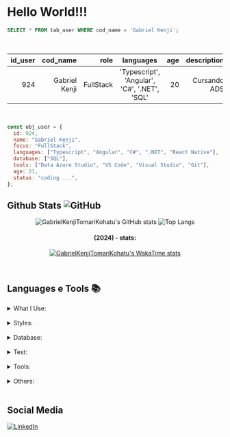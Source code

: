 # Hello World!!!

```SQL
SELECT * FROM tab_user WHERE cod_name = 'Gabriel Kenji';
```

<br>

| id_user |      cod_name |     role |                         languages                          | age |  description |  status |
| ------: | ------------: | --------: | :--------------------------------------------------------: | --: | -----------: | ------: |
|     924 | Gabriel Kenji | FullStack | 'Typescript', 'Angular', 'C#', '.NET', 'SQL' |  20 | Cursando ADS | onGoing |

<br>

```javascript
const obj_user = {
  id: 924,
  name: "Gabriel Kenji",
  focus: "FullStack",
  languages: ["Typescript", "Angular", "C#", ".NET", "React Native"],
  database: ["SQL"],
  tools: ["Data Azure Studio", "VS Code", "Visual Studio", "Git"],
  age: 21,
  status: "coding ...",
};
```

## Github Stats ![GitHub](https://img.shields.io/badge/GitHub-100000?style=for-the-badge&logo=github&logoColor=white)

<div align="center" style="display: inline_block; justify-content:center">

![GabrielKenjiTomariKohatu's GitHub stats](https://github-readme-stats.vercel.app/api?username=GabrielKenjiTomariKohatu&show_icons=true&theme=dark&include_all_commits=true) ![Top Langs](https://github-readme-stats.vercel.app/api/top-langs/?username=GabrielKenjiTomariKohatu&hide_progress=false&layout=compact&theme=dark)

#### (2024) - stats:
[![GabrielKenjiTomariKohatu's WakaTime stats](https://github-readme-stats.vercel.app/api/wakatime?username=@GabrielKT&layout=compact)](https://github.com/GabrielKenjiTomariKohatu/github-readme-stats)
</div>
<br>

## Languages e Tools 📚

<details>
<summary> What I Use: </summary>

<img Height="40px" src="https://cdn.jsdelivr.net/gh/devicons/devicon@latest/icons/javascript/javascript-original.svg" />
<img Height="40px" src="https://cdn.jsdelivr.net/gh/devicons/devicon@latest/icons/typescript/typescript-original.svg" />
<img height="40px" src="https://cdn.jsdelivr.net/gh/devicons/devicon@latest/icons/angularjs/angularjs-original.svg" />
<img Height="40px" src="https://cdn.jsdelivr.net/gh/devicons/devicon@latest/icons/react/react-original.svg" />
<img height="40px" src="https://cdn.jsdelivr.net/gh/devicons/devicon@latest/icons/csharp/csharp-original.svg" />
<img height="40px" src="https://cdn.jsdelivr.net/gh/devicons/devicon@latest/icons/dotnetcore/dotnetcore-original.svg" />
<img Height="40px" src="https://cdn.jsdelivr.net/gh/devicons/devicon@latest/icons/java/java-original.svg" />
<img Height="40px" src="https://cdn.jsdelivr.net/gh/devicons/devicon@latest/icons/spring/spring-original.svg" />
<img Height="40px" src="https://cdn.jsdelivr.net/gh/devicons/devicon@latest/icons/kotlin/kotlin-original.svg" />
<img height="40px" src="https://cdn.jsdelivr.net/gh/devicons/devicon@latest/icons/jetpackcompose/jetpackcompose-original.svg" />

</details>

<br>

<details>
<summary> Styles: </summary>

<img Height="40px" src="https://cdn.jsdelivr.net/gh/devicons/devicon@latest/icons/tailwindcss/tailwindcss-original.svg" />
<img height="40px"  src="https://cdn.jsdelivr.net/gh/devicons/devicon@latest/icons/bootstrap/bootstrap-original.svg" />
<img height="40px" src="https://cdn.jsdelivr.net/gh/devicons/devicon@latest/icons/bulma/bulma-plain.svg" />
<img height="40px" src="https://cdn.jsdelivr.net/gh/devicons/devicon@latest/icons/angularmaterial/angularmaterial-original.svg" />
<img height="40px" src="https://cdn.jsdelivr.net/gh/devicons/devicon@latest/icons/materialui/materialui-original.svg" />
<img height="40px" src="https://cdn.jsdelivr.net/gh/devicons/devicon@latest/icons/sass/sass-original.svg" />
<img height="40px" src="https://cdn.jsdelivr.net/gh/devicons/devicon@latest/icons/stylus/stylus-original.svg" />

</details>

<br>

<details>
<summary> Database: </summary>

<img Height="40px" src="https://cdn.jsdelivr.net/gh/devicons/devicon@latest/icons/sqldeveloper/sqldeveloper-original.svg" />
<img Height="40px" src="https://cdn.jsdelivr.net/gh/devicons/devicon@latest/icons/mysql/mysql-original.svg" />
<img height="40px" src="https://cdn.jsdelivr.net/gh/devicons/devicon@latest/icons/mongodb/mongodb-original.svg" />

</details>

<br>

<details>
<summary> Test: </summary>

<img height="40px" src="https://cdn.jsdelivr.net/gh/devicons/devicon@latest/icons/python/python-original.svg" />
<img height="40px" src="https://cdn.jsdelivr.net/gh/devicons/devicon@latest/icons/junit/junit-original.svg" />
<img height="40px" src="https://cdn.jsdelivr.net/gh/devicons/devicon@latest/icons/jenkins/jenkins-original.svg" />
<img height="40px" src="https://cdn.jsdelivr.net/gh/devicons/devicon@latest/icons/jasmine/jasmine-original.svg" />
<img height="40px" src="https://cdn.jsdelivr.net/gh/devicons/devicon@latest/icons/nginx/nginx-original.svg" />

</details>

<br>

<details>
<summary> Tools: </summary>

<img Height="40px" src="https://cdn.jsdelivr.net/gh/devicons/devicon@latest/icons/vscode/vscode-original.svg" />
<img height="40px" src="https://cdn.jsdelivr.net/gh/devicons/devicon@latest/icons/visualstudio/visualstudio-original.svg" />
<img height="40px" src="https://cdn.jsdelivr.net/gh/devicons/devicon@latest/icons/intellij/intellij-original.svg" />
<img height="40px" src="https://cdn.jsdelivr.net/gh/devicons/devicon@latest/icons/swagger/swagger-original.svg" />
<img height="40px" src="https://cdn.jsdelivr.net/gh/devicons/devicon@latest/icons/postman/postman-original.svg" />
<img height="40px" src="https://cdn.jsdelivr.net/gh/devicons/devicon@latest/icons/insomnia/insomnia-original.svg" />
<img height="40px" src="https://cdn.jsdelivr.net/gh/devicons/devicon@latest/icons/notion/notion-original.svg" />
<img height="40px" src="https://cdn.jsdelivr.net/gh/devicons/devicon@latest/icons/vitejs/vitejs-original.svg" />
<img Height="40px" src="https://cdn.jsdelivr.net/gh/devicons/devicon@latest/icons/npm/npm-original-wordmark.svg" />
<img height="40px" Height="40px" src="https://cdn.jsdelivr.net/gh/devicons/devicon@latest/icons/git/git-original.svg" />
<img height="40px" height="40px" src="https://cdn.jsdelivr.net/gh/devicons/devicon@latest/icons/docker/docker-plain-wordmark.svg" />
<img height="40px" Height="40px" src="https://cdn.jsdelivr.net/gh/devicons/devicon@latest/icons/kubernetes/kubernetes-original.svg" />
<img height="40px" src="https://cdn.jsdelivr.net/gh/devicons/devicon@latest/icons/markdown/markdown-original.svg" />
<img height="40px" src="https://cdn.jsdelivr.net/gh/devicons/devicon@latest/icons/gimp/gimp-original.svg" />
<img height="40px" src="https://cdn.jsdelivr.net/gh/devicons/devicon@latest/icons/figma/figma-original.svg" />
<img height="40px" src="https://cdn.jsdelivr.net/gh/devicons/devicon@latest/icons/bash/bash-original.svg" />
<img height="40px" src="https://cdn.jsdelivr.net/gh/devicons/devicon@latest/icons/androidstudio/androidstudio-original.svg" />
<img height="40px" src="https://cdn.jsdelivr.net/gh/devicons/devicon@latest/icons/yarn/yarn-original.svg" />
<img height="40px" src="https://cdn.jsdelivr.net/gh/devicons/devicon@latest/icons/powershell/powershell-original.svg" />

</details>

<br>

<details>
<summary> Others: </summary>

<img height="40px" src="https://cdn.jsdelivr.net/gh/devicons/devicon@latest/icons/rust/rust-original.svg" />
<img height="40px" src="https://cdn.jsdelivr.net/gh/devicons/devicon@latest/icons/svelte/svelte-original.svg" />
<img height="40px" src="https://cdn.jsdelivr.net/gh/devicons/devicon@latest/icons/graphql/graphql-plain.svg" />
<img height="40px" src="https://cdn.jsdelivr.net/gh/devicons/devicon@latest/icons/flutter/flutter-original.svg" />
<img height="40px" src="https://cdn.jsdelivr.net/gh/devicons/devicon@latest/icons/django/django-plain.svg" />
<img Height="40px" src="https://cdn.jsdelivr.net/gh/devicons/devicon@latest/icons/nodejs/nodejs-original-wordmark.svg" />
<img style="background-color: white; padding: 2px;" Height="40px" src="https://cdn.jsdelivr.net/gh/devicons/devicon@latest/icons/express/express-original.svg" />
<img height="40px" src="https://cdn.jsdelivr.net/gh/devicons/devicon@latest/icons/vuejs/vuejs-original.svg" />
<img height="40px" src="https://cdn.jsdelivr.net/gh/devicons/devicon@latest/icons/nestjs/nestjs-original.svg" />
<img height="40px" src="https://cdn.jsdelivr.net/gh/devicons/devicon@latest/icons/nextjs/nextjs-original.svg" />

</details>

<br>

## Social Media

<a href="https://www.linkedin.com/in/gabriel-kohatu-201218255/">

![LinkedIn](https://img.shields.io/badge/linkedin-%230077B5.svg?style=for-the-badge&logo=linkedin&logoColor=white)

</a>
